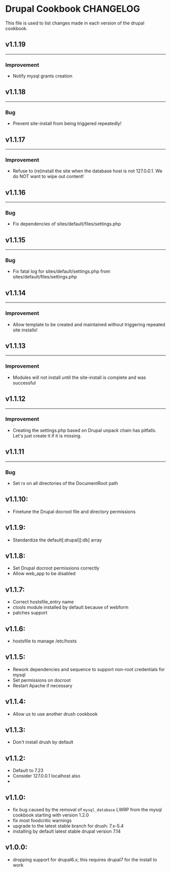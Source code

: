 Drupal Cookbook CHANGELOG
======================
This file is used to list changes made in each version of the drupal cookbook.

## v1.1.19
------
### Improvement
- Notify mysql grants creation

## v1.1.18
------
### Bug
- Prevent site-install from being triggered repeatedly!

## v1.1.17
------
### Improvement
- Refuse to (re)install the site when the database host is not 127.0.0.1. We do NOT want to wipe out content!

## v1.1.16
------
### Bug
- Fix dependencies of sites/default/files/settings.php

## v1.1.15
------
### Bug
- Fix fatal log for sites/default/settings.php from sites/default/files/settings.php

## v1.1.14
------
### Improvement
- Allow template to be created and maintained without triggering repeated site installs!

## v1.1.13
------
### Improvement
- Modules will not install until the site-install is complete and was successful

## v1.1.12
------
### Improvement
- Creating the settings.php based on Drupal unpack chain has pitfalls. Let's just create it if it is missing.

## v1.1.11
------
### Bug
- Set rx on all directories of the DocumentRoot path

## v1.1.10:

* Finetune the Drupal docroot file and directory permissions

## v1.1.9:

* Standardize the default[:drupal][:db] array

## v1.1.8:

* Set Drupal docroot permissions correctly
* Allow web_app to be disabled

## v1.1.7:

* Correct hostsfile_entry name
* ctools module installed by default because of webform
* patches support

## v1.1.6:

* hostsfile to manage /etc/hosts

## v1.1.5:

* Rework dependencies and sequence to support non-root credentials for mysql
* Set permissions on docroot
* Restart Apache if necessary

## v1.1.4:

* Allow us to use another drush cookbook

## v1.1.3:

* Don't install drush by default

## v1.1.2:

* Default to 7.23
* Consider 127.0.0.1 localhost also
* 

## v1.1.0:

* fix bug caused by the removal of `mysql_database` LWRP from the mysql cookbook starting with version 1.2.0
* fix most foodcritic warnings
* upgrade to the latest stable branch for drush: 7.x-5.4
* installing by default latest stable drupal version 7.14

## v1.0.0:

* dropping support for drupal6.x; this requires drupal7 for the install to work
